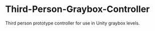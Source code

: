 # Third-Person-Graybox-Controller
Third person prototype controller for use in Unity graybox levels.
